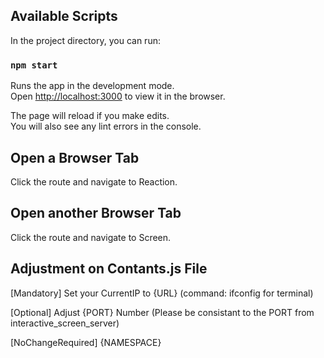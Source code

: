 ## Available Scripts

In the project directory, you can run:

### `npm start`

Runs the app in the development mode.<br>
Open [http://localhost:3000](http://localhost:3000) to view it in the browser.

The page will reload if you make edits.<br>
You will also see any lint errors in the console.

## Open a Browser Tab

Click the route and navigate to Reaction.

## Open another Browser Tab

Click the route and navigate to Screen.

## Adjustment on Contants.js File

[Mandatory] Set your CurrentIP to {URL} (command: ifconfig for terminal)

[Optional] Adjust {PORT} Number (Please be consistant to the PORT from interactive_screen_server)

[NoChangeRequired] {NAMESPACE}
